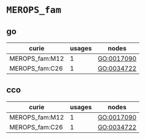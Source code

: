 # `MEROPS_fam`

## go

| curie          |   usages | nodes                                           |
|----------------|----------|-------------------------------------------------|
| MEROPS_fam:M12 |        1 | [GO:0017090](https://bioregistry.io/GO:0017090) |
| MEROPS_fam:C26 |        1 | [GO:0034722](https://bioregistry.io/GO:0034722) |

## cco

| curie          |   usages | nodes                                           |
|----------------|----------|-------------------------------------------------|
| MEROPS_fam:M12 |        1 | [GO:0017090](https://bioregistry.io/GO:0017090) |
| MEROPS_fam:C26 |        1 | [GO:0034722](https://bioregistry.io/GO:0034722) |

